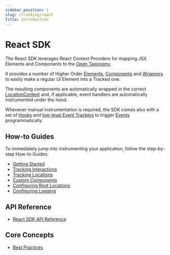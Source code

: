 ```yaml
---
sidebar_position: 1
slug: /tracking/react
title: Introduction
---
```

# React SDK

The React SDK leverages React Context Providers for mapping JSX Elements and Components to the [Open Taxonomy](/taxonomy/introduction.md).

It provides a number of Higher Order [Elements](/tracking/react/api-reference/trackedElements/overview.md), [Components](/tracking/react/api-reference/trackedContexts/overview.md) and [Wrappers](/tracking/react/api-reference/locationWrappers/overview.md) to easily make a regular UI Element into a Tracked one. 

The resulting components are automatically wrapped in the correct [LocationContext](/taxonomy/reference/location-contexts/overview.md) and, if applicable, event handlers are automatically instrumented under the hood.

Whenever manual instrumentation is required, the SDK comes also with a set of [Hooks](/tracking/react/api-reference/hooks/overview.md) and [low-level Event Trackers](/tracking/react/api-reference/eventTrackers/overview.md) to trigger [Events](/taxonomy/reference/events/overview.md) programmatically.

## How-to Guides
To immediately jump into instrumenting your application, follow the step-by-step How-to Guides:
- [Getting Started](/tracking/react/how-to-guides/getting-started.md)
- [Tracking Interactions](/tracking/react/how-to-guides/tracking-interactions.md)
- [Tracking Locations](/tracking/react/how-to-guides/tracking-locations.md)
- [Custom Components](/tracking/react/how-to-guides/custom-components.md)
- [Configuring Root Locations](/tracking/react/how-to-guides/configuring-root-locations.md)
- [Configuring Logging](/tracking/react/how-to-guides/configuring-logging.md)

## API Reference 
- [React SDK API Reference](/tracking/react/api-reference/overview.md)

## Core Concepts
- [Best Practices](/tracking/core-concepts/react/best-practices.md)
